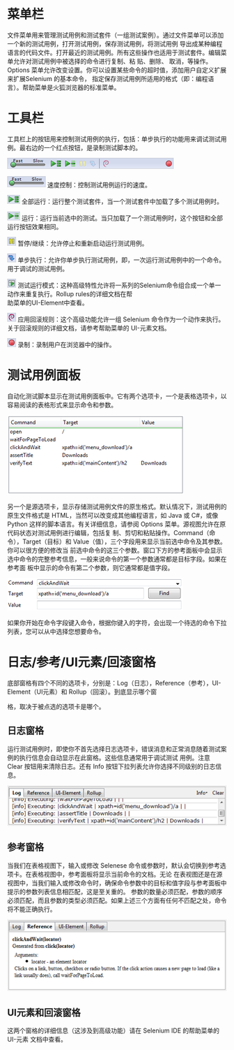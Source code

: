 # 菜单栏

文件菜单用来管理测试用例和测试套件（一组测试案例）。通过文件菜单可以添加一个新的测试用例，打开测试用例，保存测试用例，将测试用例  导出成某种编程语言的代码文件。打开最近的测试用例。所有这些操作也适用于测试套件。编辑菜单允许对测试用例中被选择的命令进行复制、粘  贴、删除、  取消，等操作。Options 菜单允许改变设置。你可以设置某些命令的超时值，添加用户自定义扩展来扩展Selenium 的基本命令，  指定保存测试用例所适用的格式（即：编程语言）。帮助菜单是火狐浏览器的标准菜单。

# 工具栏

工具栏上的按钮用来控制测试用例的执行，包括：单步执行的功能用来调试测试用例。最右边的一个红点按钮，是录制测试脚本的。

![](img/1.png)

![](img/2.png) 速度控制：控制测试用例运行的速度。

![](img/3.png) 全部运行：运行整个测试套件，当一个测试套件中加载了多个测试用例时。

![](img/4.png) 运行：运行当前选中的测试。当只加载了一个测试用例时，这个按钮和全部运行按钮效果相同。

![](img/5.png) 暂停/继续：允许停止和重新启动运行测试用例。

![](img/6.png) 单步执行：允许你单步执行测试用例，即，一次运行测试用例中的一个命令。用于调试的测试用例。

![](img/7.png) 测试运行模式：这种高级特性允许将一系列的Selenium命令组合成一个单一动作来重复执行。Rollup rules的详细文档在帮  
助菜单的UI-Element中查看。

![](img/8.png) 应用回滚规则：这个高级功能允许一组 Selenium 命令作为一个动作来执行。关于回滚规则的详细文档，请参考帮助菜单的  UI-元素文档。

![](img/9.png) 录制：录制用户在浏览器中的操作。

# 测试用例面板

自动化测试脚本显示在测试用例面板中。它有两个选项卡，一个是表格选项卡，以容易阅读的表格形式来显示命令和参数。

![](img/10.png)

另一个是源选项卡，显示存储测试用例文件的原生格式。默认情况下，测试用例的原生文件格式是 HTML，当然可以改变成其他编程语言，如   Java 或 C#，或像Python 这样的脚本语言。有关详细信息，请参阅 Options 菜单。源视图允许在原代码状态对测试用例进行编辑，包括复  制、剪切和粘贴操作。Command（命令），Target（目标）和 Value（值），三个字段用来显示当前选中命令及其参数。你可以很方便的修改当  前选中命令的这三个参数。窗口下方的参考面板中会显示选中命令的完整参考信息，一般来说命令的第一个参数通常都是目标字段。如果在参考面  板中显示的命令有第二个参数，则它通常都是值字段。

![](img/11.png)

如果你开始在命令字段键入命令，根据你键入的字符，会出现一个待选的命令下拉列表，您可以从中选择您想要命令。

# 日志/参考/UI元素/回滚窗格

底部窗格有四个不同的选项卡，分别是：Log（日志），Reference（参考），UI-Element（UI元素）和 Rollup（回滚）。到底显示哪个窗

格，取决于被点选的选项卡是哪个。


## 日志窗格

运行测试用例时，即使你不首先选择日志选项卡，错误消息和正常消息随着测试案例的执行信息会自动显示在此窗格。这些信息通常用于调试测试  用例。注意 Clear 按钮用来清除日志。还有 Info 按钮下拉列表允许你选择不同级别的日志信息。

![](img/12.png)

## 参考窗格

当我们在表格视图下，输入或修改 Selenese 命令或参数时，默认会切换到参考选项卡。在表格视图中，参考面板将显示当前命令的文档。无论  在表视图还是在源视图中，当我们输入或修改命令时，确保命令参数中的目标和值字段与参考面板中提示的参数列表信息相匹配，这是至关重的。  参数的数量必须匹配，参数的顺序必须匹配，而且参数的类型必须匹配。如果上述三个方面有任何不匹配之处，命令将不能正确执行。  

![](img/13.png)

## UI元素和回滚窗格

这两个窗格的详细信息（这涉及到高级功能）请在 Selenium IDE 的帮助菜单的 UI-元素 文档中查看。

